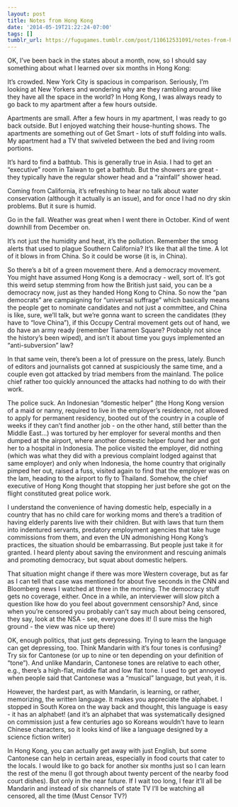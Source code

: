 ```yaml
---
layout: post
title: Notes from Hong Kong
date: '2014-05-19T21:22:24-07:00'
tags: []
tumblr_url: https://fugugames.tumblr.com/post/110612531091/notes-from-hong-kong
---
```

OK, I’ve been back in the states about a month, now, so I should say something about what I learned over six months in Hong Kong:

It’s crowded. New York City is spacious in comparison. Seriously, I’m looking at New Yorkers and wondering why are they rambling around like they have all the space in the world? In Hong Kong, I was always ready to go back to my apartment after a few hours outside.

Apartments are small. After a few hours in my apartment, I was ready to go back outside. But I enjoyed watching their house-hunting shows. The apartments are something out of Get Smart - lots of stuff folding into walls. My apartment had a TV that swiveled between the bed and living room portions.

It’s hard to find a bathtub. This is generally true in Asia. I had to get an “executive” room in Taiwan to get a bathtub. But the showers are great - they typically have the regular shower head and a “rainfall” shower head.

Coming from California, it’s refreshing to hear no talk about water conservation (although it actually is an issue), and for once I had no dry skin problems. But it sure is humid.

Go in the fall. Weather was great when I went there in October. Kind of went downhill from December on.

It’s not just the humidity and heat, it’s the pollution. Remember the smog alerts that used to plague Southern California? It’s like that all the time. A lot of it blows in from China. So it could be worse (it is, in China).

So there’s a bit of a green movement there. And a democracy movement. You might have assumed Hong Kong is a democracy - well, sort of. It’s got this weird setup stemming from how the British just said, you can be a democracy now, just as they handed Hong Kong to China. So now the “pan democrats” are campaigning for “universal suffrage” which basically means the people get to nominate candidates and not just a committee, and China is like, sure, we’ll talk, but we’re gonna want to screen the candidates (they have to “love China”), if this Occupy Central movement gets out of hand, we do have an army ready (remember Tianamen Square? Probably not since the history’s been wiped), and isn’t it about time you guys implemented an “anti-subversion” law?

In that same vein, there’s been a lot of pressure on the press, lately. Bunch of editors and journalists got canned at suspiciously the same time, and a couple even got attacked by triad members from the mainland. The police chief rather too quickly announced the attacks had nothing to do with their work.

The police suck. An Indonesian “domestic helper” (the Hong Kong version of a maid or nanny, required to live in the employer’s residence, not allowed to apply for permanent residency, booted out of the country in a couple of weeks if they can’t find another job - on the other hand, still better than the Middle East…) was tortured by her employer for several months and then dumped at the airport, where another domestic helper found her and got her to a hospital in Indonesia. The police visited the employer, did nothing (which was what they did with a previous complaint lodged against that same employer) and only when Indonesia, the home country that originally pimped her out, raised a fuss, visited again to find that the employer was on the lam, heading to the airport to fly to Thailand. Somehow, the chief executive of Hong Kong thought that stopping her just before she got on the flight constituted great police work.

I understand the convenience of having domestic help, especially in a country that has no child care for working moms and there’s a tradition of having elderly parents live with their children. But with laws that turn them into indentured servants, predatory employment agencies that take huge commissions from them, and even the UN admonishing Hong Kong’s practices, the situation should be embarrassing. But people just take it for granted. I heard plenty about saving the environment and rescuing animals and promoting democracy, but squat about domestic helpers.

That situation might change if there was more Western coverage, but as far as I can tell that case was mentioned for about five seconds in the CNN and Bloomberg news I watched at three in the morning. The democracy stuff gets no coverage, either. Once in a while, an interviewer will slow pitch a question like how do you feel about government censorship? And, since when you’re censored you probably can’t say much about being censored, they say, look at the NSA - see, everyone does it! (I sure miss the high ground - the view was nice up there)

OK, enough politics, that just gets depressing. Trying to learn the language can get depressing, too. Think Mandarin with it’s four tones is confusing? Try six for Cantonese (or up to nine or ten depending on your definition of “tone”). And unlike Mandarin, Cantonese tones are relative to each other, e.g., there’s a high-flat, middle flat and low flat tone. I used to get annoyed when people said that Cantonese was a “musical” language, but yeah, it is.

However, the hardest part, as with Mandarin, is learning, or rather, memorizing, the written language. It makes you appreciate the alphabet. I stopped in South Korea on the way back and thought, this language is easy - it has an alphabet! (and it’s an alphabet that was systematically designed on commission just a few centuries ago so Koreans wouldn’t have to learn Chinese characters, so it looks kind of like a language designed by a science fiction writer)

In Hong Kong, you can actually get away with just English, but some Cantonese can help in certain areas, especially in food courts that cater to the locals. I would like to go back for another six months just so I can learn the rest of the menu (I got through about twenty percent of the nearby food court dishes). But only in the near future. If I wait too long, I fear it’ll all be Mandarin and instead of six channels of state TV I’ll be watching all censored, all the time (Must Censor TV?)

